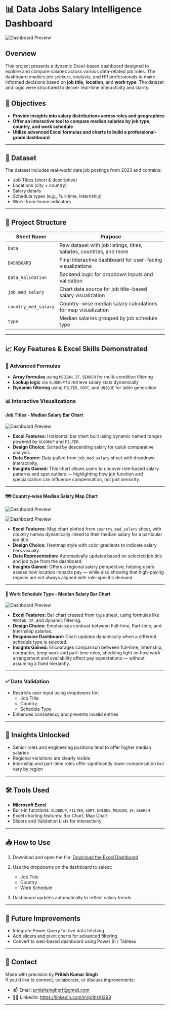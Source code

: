 # 📊 Data Jobs Salary Intelligence Dashboard

![Dashboard Preview](/Content/Salary%20dashboard%20gif.gif)

## Overview

This project presents a dynamic Excel-based dashboard designed to explore and compare salaries across various data-related job roles. The dashboard enables job seekers, analysts, and HR professionals to make informed decisions based on **job title**, **location**, and **work type**. The dataset and logic were structured to deliver real-time interactivity and clarity.

## 🎯 Objectives

- **Provide insights into salary distributions across roles and geographies**
- **Offer an interactive tool to compare median salaries by job type, country, and work schedule**
- **Utilize advanced Excel formulas and charts to build a professional-grade dashboard**

---

## 💼 Dataset

The dataset includes real-world data job postings from 2023 and contains:

- Job Titles (short & descriptive)
- Locations (city + country)
- Salary details
- Schedule types (e.g., Full-time, Internship)
- Work-from-home indicators

---

## 📁 Project Structure

| Sheet Name           | Purpose                                                              |
| -------------------- | -------------------------------------------------------------------- |
| `Data`               | Raw dataset with job listings, titles, salaries, countries, and more |
| `DASHBOARD`          | Final interactive dashboard for user-facing visualizations           |
| `Data_Validation`    | Backend logic for dropdown inputs and validation                     |
| `job_med_salary`     | Chart data source for job title-based salary visualization           |
| `country_med_salary` | Country-wise median salary calculations for map visualization        |
| `type`               | Median salaries grouped by job schedule type                         |

---

## 📈 Key Features & Excel Skills Demonstrated

### 🧮 Advanced Formulas

- **Array formulas** using `MEDIAN`, `IF`, `SEARCH` for multi-condition filtering
- **Lookup logic** via `XLOOKUP` to retrieve salary stats dynamically
- **Dynamic filtering** using `FILTER`, `SORT`, and `UNIQUE` for table generation

### 📊 Interactive Visualizations

####  Job Titles - Median Salary Bar Chart

![Dashboard Preview](/Content/title%20vs%20median%20gif.gif)

-  **Excel Features:** Horizontal bar chart built using dynamic named ranges powered by `XLOOKUP` and `FILTER`.
-  **Design Choice:** Sorted by descending salary for quick comparative analysis.
-  **Data Source:** Data pulled from `job_med_salary` sheet with dropdown interactivity.
-   **Insights Gained:** This chart allows users to uncover role-based salary patterns and spot outliers — highlighting how job function and specialization can influence compensation, not just seniority.


---

#### 🗺️ Country-wise Median Salary Map Chart

![Dashboard Preview](/Content/map%20gif.gif)

![Dashboard Preview](/Content/map%202%20gif.gif)

-  **Excel Features:** Map chart plotted from `country_med_salary` sheet, with country names dynamically linked to their median salary for a particular job title.
-  **Design Choice:** Heatmap style with color gradients to indicate salary tiers visually.
-  **Data Representation:** Automatically updates based on selected job title and job type from the dashboard.
-  **Insights Gained:** Offers a regional salary perspective, helping users assess how location impacts pay — while also showing that high-paying regions are not always aligned with role-specific demand.


---

#### 📅 Work Schedule Type - Median Salary Bar Chart

![Dashboard Preview](/Content/type%20bar%20gif.gif)

-  **Excel Features:** Bar chart created from `type` sheet, using formulas like `MEDIAN`, `IF`, and dynamic filtering.
-  **Design Choice:** Emphasizes contrast between Full-time, Part-time, and Internship salaries.
-  **Responsive Dashboard:** Chart updates dynamically when a different schedule type is selected.
-  **Insights Gained:** Encourages comparison between full-time, internship, contractor, temp work and part-time roles, shedding light on how work arrangement and availability affect pay expectations — without assuming a fixed hierarchy.


---


### ✅ Data Validation

- Restricts user input using dropdowns for:
  - Job Title
  - Country
  - Schedule Type
- Enhances consistency and prevents invalid entries

---

## 📌 Insights Unlocked

- Senior roles and engineering positions tend to offer higher median salaries
- Regional variations are clearly visible
- Internship and part-time roles offer significantly lower compensation but vary by region

---

## 🛠️ Tools Used

- **Microsoft Excel**
- Built-in functions: `XLOOKUP`, `FILTER`, `SORT`, `UNIQUE`, `MEDIAN`, `IF`, `SEARCH`
- Excel charting features: Bar Chart, Map Chart
- Slicers and Validation Lists for interactivity

---

## 📥 How to Use 

1. Download and open the file: [Download the Excel Dashboard](./Data%20Jobs%20Salary%20Dashboard.xlsx)

2. Use the dropdowns on the dashboard to select:
   - Job Title
   - Country
   - Work Schedule
3. Dashboard updates automatically to reflect salary trends

---

## 📌 Future Improvements

- Integrate Power Query for live data fetching
- Add slicers and pivot charts for advanced filtering
- Convert to web-based dashboard using Power BI / Tableau

---

## 📧 Contact

Made with precision by **Pritish Kumar Singh**  
If you'd like to connect, collaborate, or discuss improvements:

- 📬 Email: [pritishsinghprf@gmail.com](mailto:pritishsinghprf@gmail.com)
- 🧑‍💼 LinkedIn: https://linkedin.com/in/pritish1298

---

